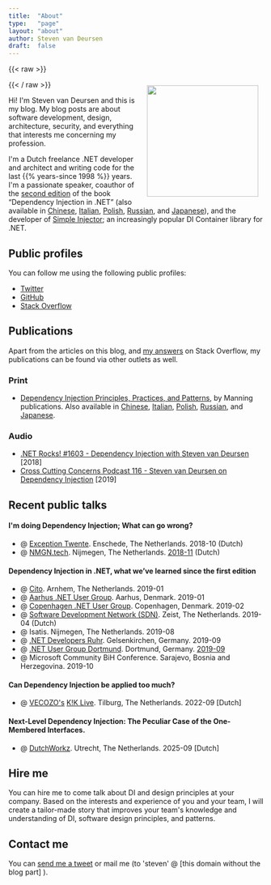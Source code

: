 ```yaml
---
title:	"About"
type:   "page"
layout: "about"
author: Steven van Deursen
draft:	false
---
```


{{< raw >}}
<p><img style="float:right;width:220px;margin:2%;max-width:50%;" src="/steven/images/me.png" title="" alt="" /></p>
{{< / raw >}}

Hi! I'm Steven van Deursen and this is my blog. My blog posts are about software development, design, architecture, security, and everything that interests me concerning my profession.

I'm a Dutch freelance .NET developer and architect and writing code for the last {{% years-since 1998 %}} years. I'm a passionate speaker, coauthor of the [second edition](https://cuttingedge.it/book/) of the book “Dependency Injection in .NET” (also available in [Chinese](https://cuttingedge.it/book/chinese/), [Italian](https://cuttingedge.it/book/italian/), [Polish](https://cuttingedge.it/book/polish/), [Russian](https://cuttingedge.it/book/russian/), and [Japanese](https://cuttingedge.it/book/japanese/)), and the developer of [Simple Injector](https://simpleinjector.org); an increasingly popular DI Container library for .NET.

## Public profiles

You can follow me using the following public profiles:

* [Twitter](https://twitter.com/dot_NET_Junkie)
* [GitHub](https://github.com/dotnetjunkie)
* [Stack Overflow](https://stackoverflow.com/users/264697/steven)

## Publications

Apart from the articles on this blog, and [my answers](https://stackoverflow.com/users/264697/steven?tab=answers) on Stack Overflow, my publications can be found via other outlets as well.

### Print

* [Dependency Injection Principles, Practices, and Patterns](https://cuttingedge.it/book/), by Manning publications. Also available in [Chinese](https://cuttingedge.it/book/chinese/), [Italian](https://cuttingedge.it/book/italian/), [Polish](https://cuttingedge.it/book/polish/), [Russian](https://cuttingedge.it/book/russian/), and [Japanese](https://cuttingedge.it/book/japanese/).

### Audio

* [.NET Rocks! #1603 - Dependency Injection with Steven van Deursen](https://www.youtube.com/watch?v=HNG69V-QLRY) [2018]
* [Cross Cutting Concerns Podcast 116 - Steven van Deursen on Dependency Injection](https://crosscuttingconcerns.com/Podcast-116-Steven-van-Deursen-Dependency-Injection) [2019]

## Recent public talks

#### I'm doing Dependency Injection; What can go wrong?
  * @ [Exception Twente](https://exceptiontwente.nl). Enschede, The Netherlands. 2018-10 (Dutch)
  * @ [NMGN.tech](https://www.meetup.com/NMGNtech/). Nijmegen, The Netherlands. [2018-11](https://www.meetup.com/NMGNtech/events/256142465/) (Dutch)

#### Dependency Injection in .NET, what we’ve learned since the first edition
  * @ [Cito](https://www.cito.nl/). Arnhem, The Netherlands. 2019-01
  * @ [Aarhus .NET User Group](https://www.meetup.com/anugdk/). Aarhus, Denmark. 2019-01
  * @ [Copenhagen .NET User Group](https://www.meetup.com/Copenhagen-Net-User-Group/). Copenhagen, Denmark. 2019-02
  * @ [Software Development Network (SDN)](https://www.sdn.nl/). Zeist, The Netherlands. 2019-04 (Dutch)
  * @ Isatis. Nijmegen, The Netherlands. 2019-08
  * @ [.NET Developers Ruhr](https://dotnet.dev.ruhr/). Gelsenkirchen, Germany. 2019-09
  * @ [.NET User Group Dortmund](https://www.do-dotnet.de/). Dortmund, Germany. [2019-09](https://www.xing.com/events/net-ug-grill-event-4-sep-di-net-steven-eng-2140773)
  * @ Microsoft Community BiH Conference. Sarajevo, Bosnia and Herzegovina. 2019-10

#### Can Dependency Injection be applied too much?
  * @ [VECOZO's](https://vecozo.nl) [K!K Live](https://werkenbij.vecozo.nl/over-vecozo/KiK-live/). Tilburg, The Netherlands. 2022-09 [Dutch]
  
#### Next-Level Dependency Injection: The Peculiar Case of the One-Membered Interfaces.
  * @ [DutchWorkz](https://dutchworkz.nl). Utrecht, The Netherlands. 2025-09 [Dutch]


## Hire me

You can hire me to come talk about DI and design principles at your company. Based on the interests and experience of you and your team, I will create a tailor-made story that improves your team's knowledge and understanding of DI, software design principles, and patterns.

## Contact me

You can [send me a tweet](https://twitter.com/dot_NET_Junkie) or mail me (to 'steven' @ [this domain without the blog part] ).
